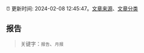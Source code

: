 :alarm_clock: 更新时间: 2024-02-08 12:45:47。[文章来源](/README.md)、[文章分类](/TAGS.md)

## 报告


> 关键字：`报告`、`月报`



